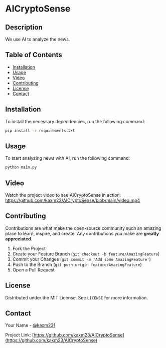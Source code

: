 # AICryptoSense

## Description
We use AI to analyze the news.

## Table of Contents
- [Installation](#installation)
- [Usage](#usage)
- [Video](#video)
- [Contributing](#contributing)
- [License](#license)
- [Contact](#contact)

## Installation
To install the necessary dependencies, run the following command:
```bash
pip install -r requirements.txt
```

## Usage
To start analyzing news with AI, run the following command:
```bash
python main.py
```

## Video
Watch the project video to see AICryptoSense in action:
https://github.com/kaxm23/AICryptoSense/blob/main/video.mp4
## Contributing
Contributions are what make the open-source community such an amazing place to learn, inspire, and create. Any contributions you make are **greatly appreciated**.

1. Fork the Project
2. Create your Feature Branch (`git checkout -b feature/AmazingFeature`)
3. Commit your Changes (`git commit -m 'Add some AmazingFeature'`)
4. Push to the Branch (`git push origin feature/AmazingFeature`)
5. Open a Pull Request

## License
Distributed under the MIT License. See `LICENSE` for more information.

## Contact
Your Name - [@kaxm231](https://x.com/kaxm231)

Project Link: [https://github.com/kaxm23/AICryptoSense](https://github.com/kaxm23/AICryptoSense)

